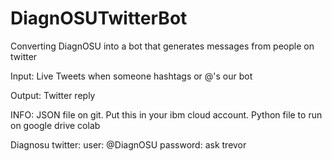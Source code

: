 # DiagnOSUTwitterBot
Converting DiagnOSU into a bot that generates messages from people on twitter

Input: Live Tweets when someone hashtags or @'s our bot

Output: Twitter reply 

INFO: JSON file on git. Put this in your ibm cloud account. Python file to run on google drive colab

Diagnosu twitter:
user: @DiagnOSU
password: ask trevor
